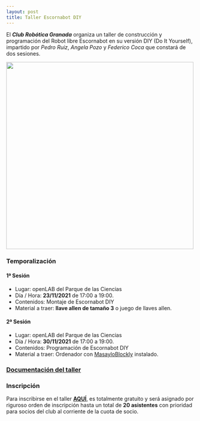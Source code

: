 ```yaml
---
layout: post
title: Taller Escornabot DIY
---
```


El ***Club Robótica Granada*** organiza un taller de construcción y programación del Robot libre Escornabot en su versión DIY (Do It Yourself), impartido por *Pedro Ruiz*, *Angela Pozo* y *Federico Coca* que constará de dos sesiones.

<img src="http://clubroboticagranada.github.io/images/escornabot_diy.jpg" width="500" />

### Temporalización ###
#### 1ª Sesión ####
* Lugar: openLAB del Parque de las Ciencias
* Día / Hora: **23/11/2021** de 17:00 a 19:00.
* Contenidos: Montaje de Escornabot DIY
* Material a traer: **llave allen de tamaño 3** o juego de llaves allen.

#### 2ª Sesión ####
* Lugar: openLAB del Parque de las Ciencias
* Día / Hora: **30/11/2021** de 17:00 a 19:00.
* Contenidos: Programación de Escornabot DIY
* Material a traer: Ordenador con [MasayloBlockly](https://github.com/agomezgar/masayloBlockly/releases) instalado.

### [Documentación del taller](https://github.com/pedroruizf/taller_escornabot) ###

### Inscripción ###
Para inscribirse en el taller [**AQUÍ**](https://forms.gle/aPPpBiL9Pz1aSgnE7), es totalmente gratuito y será asignado por riguroso orden de inscripción hasta un total de **20 asistentes** con prioridad para socios del club al corriente de la cuota de socio.
